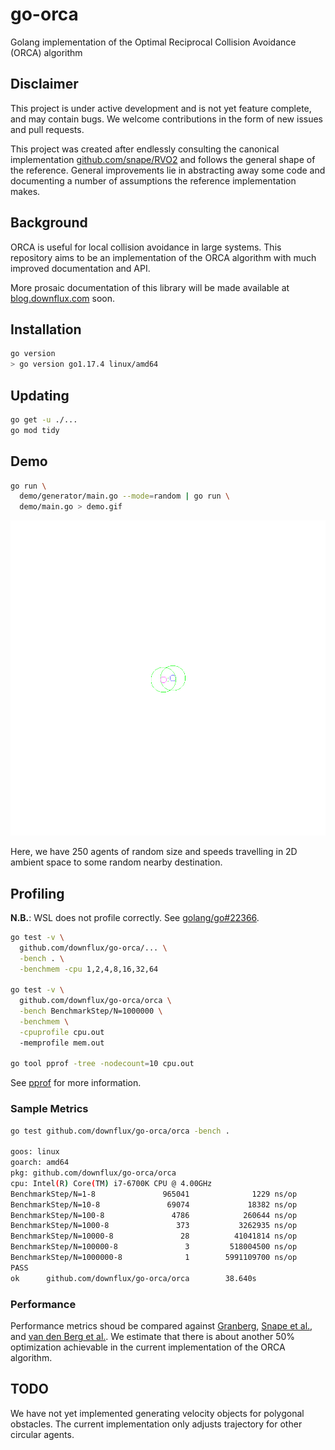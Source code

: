 # go-orca
Golang implementation of the Optimal Reciprocal Collision Avoidance (ORCA)
algorithm

## Disclaimer

This project is under active development and is not yet feature complete, and
may contain bugs. We welcome contributions in the form of new issues and pull
requests.

This project was created after endlessly consulting the canonical implementation
[github.com/snape/RVO2](https://github.com/snape/RVO2) and follows the general
shape of the reference. General improvements lie in abstracting away some code
and documenting a number of assumptions the reference implementation makes.

## Background

ORCA is useful for local collision avoidance in large systems.  This repository
aims to be an implementation of the ORCA algorithm with much improved
documentation and API.

More prosaic documentation of this library will be made available at
[blog.downflux.com](https://blog.downflux.com) soon.

## Installation

```bash
go version
> go version go1.17.4 linux/amd64
```

## Updating

```bash
go get -u ./...
go mod tidy
```

## Demo

```bash
go run \
  demo/generator/main.go --mode=random | go run \
  demo/main.go > demo.gif
```

![ORCA demo](demo/output/animation.gif)

Here, we have 250 agents of random size and speeds travelling in 2D ambient
space to some random nearby destination.

## Profiling

**N.B.**: WSL does not profile correctly. See
[golang/go#22366](https://github.com/golang/go/issues/22366).

```bash
go test -v \
  github.com/downflux/go-orca/... \
  -bench . \
  -benchmem -cpu 1,2,4,8,16,32,64

go test -v \
  github.com/downflux/go-orca/orca \
  -bench BenchmarkStep/N=1000000 \
  -benchmem \
  -cpuprofile cpu.out
  -memprofile mem.out

go tool pprof -tree -nodecount=10 cpu.out
```

See [pprof](https://github.com/google/pprof/blob/master/README.md) for more
information.

### Sample Metrics

```bash
go test github.com/downflux/go-orca/orca -bench .

goos: linux
goarch: amd64
pkg: github.com/downflux/go-orca/orca
cpu: Intel(R) Core(TM) i7-6700K CPU @ 4.00GHz
BenchmarkStep/N=1-8               965041              1229 ns/op
BenchmarkStep/N=10-8               69074             18382 ns/op
BenchmarkStep/N=100-8               4786            260644 ns/op
BenchmarkStep/N=1000-8               373           3262935 ns/op
BenchmarkStep/N=10000-8               28          41041814 ns/op
BenchmarkStep/N=100000-8               3         518004500 ns/op
BenchmarkStep/N=1000000-8              1        5991109700 ns/op
PASS
ok      github.com/downflux/go-orca/orca        38.640s
```
### Performance

Performance metrics shoud be compared against [Granberg][1], [Snape et al.][2],
and [van den Berg et al.][3]. We estimate that there is about another 50%
optimization achievable in the current implementation of the ORCA algorithm.


## TODO

We have not yet implemented generating velocity objects for polygonal obstacles.
The current implementation only adjusts trajectory for other circular agents.

[1]: https://arongranberg.com/astar/docs_beta/local-avoidance.html
[2]: https://www.intel.com/content/www/us/en/developer/articles/technical/reciprocal-collision-avoidance-and-navigation-for-video-games.html
[3]: http://emotion.inrialpes.fr/fraichard/safety2010/10-vandenberg-etal-icraw.pdf
[4]: https://github.com/snape/RVO2
